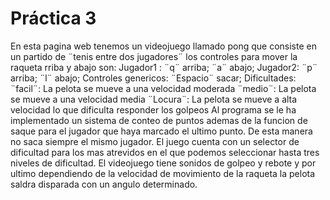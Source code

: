 # Práctica 3
En esta pagina web tenemos un videojuego llamado pong que consiste en un partido
de ¨tenis entre dos jugadores¨ los controles para mover la raqueta rriba y abajo son:
Jugador1 : ¨q¨ arriba; ¨a¨ abajo;
Jugador2: ¨p¨ arriba; ¨l¨ abajo;
Controles genericos:
¨Espacio¨ sacar;
Dificultades:
¨facil¨: La pelota se mueve a una velocidad moderada
¨medio¨: La pelota se mueve a una velocidad media
¨Locura¨: La pelota se mueve a alta velocidad lo que dificulta responder los golpeos
Al programa se le ha implementado un sistema de conteo de puntos ademas
de la funcion de saque para el jugador que haya marcado el ultimo punto. De esta manera
no saca siempre el mismo jugador.  El juego cuenta con un selector de dificultad
para los mas atrevidos en el que podemos seleccionar hasta tres niveles de dificultad.
El videojuego tiene sonidos de golpeo y rebote y por ultimo dependiendo de la velocidad de
movimiento de la raqueta la pelota saldra disparada con un angulo determinado.
